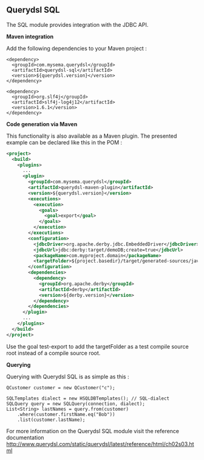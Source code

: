 ## Querydsl SQL

The SQL module provides integration with the JDBC API.

**Maven integration**

 Add the following dependencies to your Maven project :

    <dependency>
      <groupId>com.mysema.querydsl</groupId>
      <artifactId>querydsl-sql</artifactId>
      <version>${querydsl.version}</version>
    </dependency>    
            
    <dependency>
      <groupId>org.slf4j</groupId>
      <artifactId>slf4j-log4j12</artifactId>
      <version>1.6.1</version>
    </dependency>   

**Code generation via Maven**

This functionality is also available as a Maven plugin. The presented example can be declared like this in the POM :

```XML
<project>
  <build>
    <plugins>
      ...
      <plugin>
        <groupId>com.mysema.querydsl</groupId>
        <artifactId>querydsl-maven-plugin</artifactId>
        <version>${querydsl.version}</version>
        <executions>
          <execution>
            <goals>
              <goal>export</goal>
            </goals>
          </execution>
        </executions>
        <configuration>
          <jdbcDriver>org.apache.derby.jdbc.EmbeddedDriver</jdbcDriver>
          <jdbcUrl>jdbc:derby:target/demoDB;create=true</jdbcUrl>
          <packageName>com.myproject.domain</packageName>
          <targetFolder>${project.basedir}/target/generated-sources/java</targetFolder>
        </configuration>
        <dependencies>
          <dependency>
            <groupId>org.apache.derby</groupId>
            <artifactId>derby</artifactId>
            <version>${derby.version}</version>
          </dependency>
        </dependencies>
      </plugin>
      ...
    </plugins>
  </build>
</project>
```

Use the goal test-export to add the targetFolder as a test compile source root instead of a compile source root.

**Querying**

Querying with Querydsl SQL is as simple as this :
 
    QCustomer customer = new QCustomer("c");

    SQLTemplates dialect = new HSQLDBTemplates(); // SQL-dialect
    SQLQuery query = new SQLQuery(connection, dialect); 
    List<String> lastNames = query.from(customer)
        .where(customer.firstName.eq("Bob"))
        .list(customer.lastName);
        
For more information on the Querydsl SQL module visit the reference documentation http://www.querydsl.com/static/querydsl/latest/reference/html/ch02s03.html
